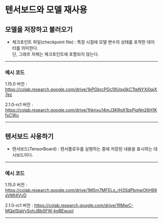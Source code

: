 # 텐서보드와 모델 재사용

## 모델을 저장하고 불러오기

 + 체크포인트 파일(checkpoint file) : 특정 시점에 모델 변수의 상태를 포착한 데이터를 의미한다. \
 단, 그래프 자체는 체크포인트에 포함되지 않는다.
 
---
### 예시 코드

1.15.0 버전 : https://colab.research.google.com/drive/1kPGbrcPGc19UqxllkCTteNYXi0ajX7ez

2.1.0-rc1 버전 : https://colab.research.google.com/drive/1hknxu14mJ3KRgX1bxPjqNn26H1KfxCWu

---

## 텐서보드 사용하기

  + 텐서보드(TensorBoard) : 텐서플로우를 실행하는 중에 저장된 내용을 표시하는 대시보드이다.

---
### 예시 코드

1.15.0 버전 : https://colab.research.google.com/drive/1M5m7MFELo_rH3SdPbmwOhH99sVMt4VvD

2.1.0-rc1 버전 : https://colab.research.google.com/drive/1RMwC-MQelSIaVySohJBbSFW-kgBEwuoI

---
